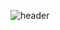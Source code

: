 ![header](https://capsule-render.vercel.app/api?type=venom&&color=0:ddd6f3,100:faaca8&text=Hi,%20there!&fontSize=30&fontColor=000000&desc=Welcome%20to%20Hyeon's%20Github.&descAlign=80&descAlignY=90)
